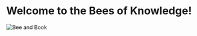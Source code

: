 # Welcome to the Bees of Knowledge!

![Bee and Book](https://img.beesofknowledge.com/beewithbook.jpg)

